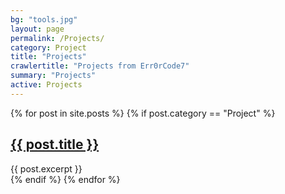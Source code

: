 ```yaml
---
bg: "tools.jpg"
layout: page
permalink: /Projects/
category: Project
title: "Projects"
crawlertitle: "Projects from Err0rCode7"
summary: "Projects"
active: Projects
---
```

{% for post in site.posts %}
  {% if post.category == "Project" %}
  <article class="index-page">
    <h2><a href="{{ post.url | relative_url }}">{{ post.title }}</a></h2>
    {{ post.excerpt }}
  </article>
  {% endif %}
{% endfor %}
